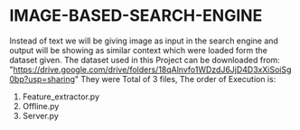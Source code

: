 # IMAGE-BASED-SEARCH-ENGINE
Instead of text we will be giving image as input in the search engine and output will be showing as similar context which were loaded form the dataset given.
The dataset used in this Project can be downloaded from: "https://drive.google.com/drive/folders/18qAlnvfo1WDzdJ6JjD4D3xXiSoiSg0bp?usp=sharing"
They were Total of 3 files, The order of Execution is:
  1. Feature_extractor.py
  2. Offline.py
  3. Server.py



